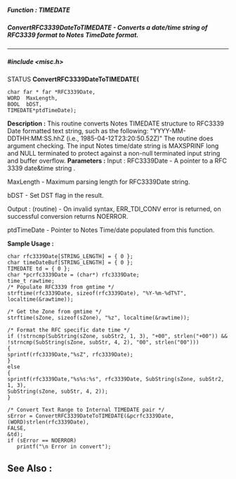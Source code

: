 ##### Function : TIMEDATE
##### ConvertRFC3339DateToTIMEDATE - Converts a date/time string of RFC3339 format to Notes TimeDate format.
---
##### #include <misc.h>
STATUS **ConvertRFC3339DateToTIMEDATE(**

	char far * far *RFC3339Date,
	WORD  MaxLength,
	BOOL  bDST,
	TIMEDATE*ptdTimeDate);
**Description :**
This routine converts Notes TIMEDATE structure to RFC3339 Date formatted text 
string, such as the following:
"YYYY-MM-DDTHH:MM:SS.hhZ (i.e., 1985-04-12T23:20:50.52Z)"
The routine does argument checking. The input Notes time/date string is 
MAXSPRINF long and NULL terminated to protect against a non-null terminated 
input string and buffer overflow.
**Parameters :**
Input :
RFC3339Date  -  A pointer to a RFC 3339 date&time string .

MaxLength  -  Maximum parsing length for RFC3339Date string.

bDST  -  Set DST flag in the result.

Output :
(routine)  -  On invalid syntax, ERR_TDI_CONV error is returned, on successful conversion returns NOERROR.


ptdTimeDate  -  Pointer to Notes Time/date populated from this function.

**Sample Usage :**
```
char rfc3339Date[STRING_LENGTH] = { 0 };
char timeDateBuf[STRING_LENGTH] = { 0 }; 
TIMEDATE td = { 0 };
char *pcrfc3339Date = (char*) rfc3339Date;
time_t rawtime;
/* Populate RFC3339 from gmtime */
strftime(rfc3339Date, sizeof(rfc3339Date), "%Y-%m-%dT%T", localtime(&rawtime));

/* Get the Zone from gmtime */
strftime(sZone, sizeof(sZone), "%z", localtime(&rawtime));

/* Format the RFC specific date time */
if (!strncmp(SubString(sZone, subStr2, 1, 3), "+00", strlen("+00")) && 
!strncmp(SubString(sZone, subStr, 4, 2), "00", strlen("00")))
{
sprintf(rfc3339Date,"%sZ", rfc3339Date);
}
else
{
sprintf(rfc3339Date,"%s%s:%s", rfc3339Date, SubString(sZone, subStr2, 1, 3), 
SubString(sZone, subStr, 4, 2));
}

/* Convert Text Range to Internal TIMEDATE pair */
sError = ConvertRFC3339DateToTIMEDATE(&pcrfc3339Date,
(WORD)strlen(rfc3339Date),
FALSE,
&td);
if (sError == NOERROR)
   printf("\n Error in convert");

```
**See Also :**
[](D:/md_files/.md)
---
